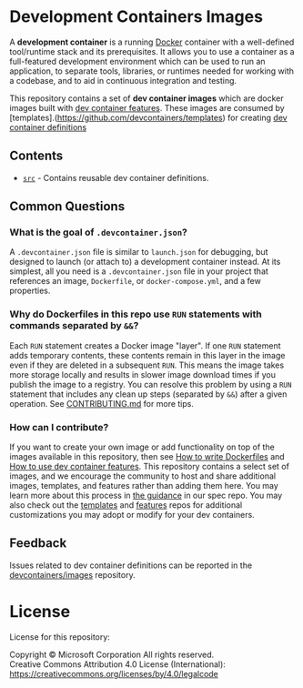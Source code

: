 # Development Containers Images

A **development container** is a running [Docker](https://www.docker.com) container with a well-defined tool/runtime stack and its prerequisites. It allows you to use a container as a full-featured development environment which can be used to run an application, to separate tools, libraries, or runtimes needed for working with a codebase, and to aid in continuous integration and testing.

This repository contains a set of **dev container images** which are docker images built with [dev container features](https://github.com/devcontainers/features). These images are consumed by [templates].(https://github.com/devcontainers/templates) for creating [dev container definitions](:TODO)

## Contents
 
- [`src`](src) - Contains reusable dev container definitions.

## Common Questions

### What is the goal of `.devcontainer.json`?

A `.devcontainer.json` file is similar to `launch.json` for debugging, but designed to launch (or attach to) a development container instead. At its simplest, all you need is a `.devcontainer.json` file in your project that references an image, `Dockerfile`, or `docker-compose.yml`, and a few properties.

### Why do Dockerfiles in this repo use `RUN` statements with commands separated by `&&`?

Each `RUN` statement creates a Docker image "layer". If one `RUN` statement adds temporary contents, these contents remain in this layer in the image even if they are deleted in a subsequent `RUN`. This means the image takes more storage locally and results in slower image download times if you publish the image to a registry. You can resolve this problem by using a `RUN` statement that includes any clean up steps (separated by `&&`) after a given operation. See [CONTRIBUTING.md](./CONTRIBUTING.md#why-do-dockerfiles-in-this-repository-use-run-statements-with-commands-separated-by-) for more tips.

### How can I contribute?

If you want to create your own image or add functionality on top of the images available in this repository, then see [How to write Dockerfiles](https://docs.docker.com/develop/develop-images/dockerfile_best-practices/) and [How to use dev container features](https://github.com/devcontainers/features). 
This repository contains a select set of images, and we encourage the community to host and share additional images, templates, and features rather than adding them here. You may learn more about this process in [the guidance](https://github.com/devcontainers/spec/pull/40) in our spec repo. You may also check out the [templates](https://github.com/devcontainers/templates) and [features](https://github.com/devcontainers/features) repos for additional customizations you may adopt or modify for your dev containers.

## Feedback

Issues related to dev container definitions can be reported in the [devcontainers/images](https://github.com/devcontainers/images) repository.

# License

License for this repository:

Copyright © Microsoft Corporation All rights reserved.<br />
Creative Commons Attribution 4.0 License (International): https://creativecommons.org/licenses/by/4.0/legalcode

